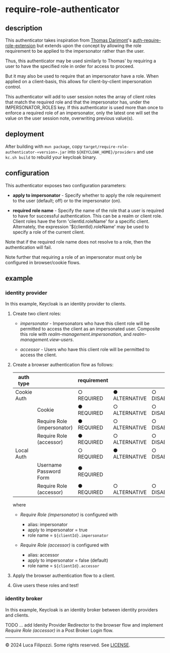 # require-role-authenticator

## description

This authenticator takes inspiration from [Thomas Darimont][thomasd]'s
[auth-require-role-extension][authext] but extends upon the concept by allowing
the role requirement to be applied to the impersonator rather than the user.

Thus, this authenticator may be used similarly to Thomas' by requiring a user
to have the specified role in order for access to proceed.

But it may also be used to require that an impersonator have a role. When
applied on a client-basis, this allows for client-by-client impersonation
control.

This authenticator will add to user session notes the array of client roles
that match the required role and that the impersonator has, under the
IMPERSONATOR_ROLES key. If this authenticator is used more than once to
enforce a required role of an impersonator, only the latest one will
set the value on the user session note, overwriting previous value(s).

## deployment

After building with `mvn package`, copy
`target/require-role-authenticator-«version».jar` into
`${KEYCLOAK_HOME}/providers` and use `kc.sh build` to rebuild your keycloak
binary.

## configuration

This authenticator exposes two configuration parameters:

* __apply to impersonator__ - Specify whether to apply the role requirement to
                              the user (default; off) or to the impersonator
                              (on).

* __required role name__ - Specify the name of the role that a user is required
                           to have for successful authentication.  This can be
                           a realm or client role. Client roles have the form
                           'clientId.roleName' for a specific client.
                           Alternately, the expression '${clientId}.roleName'
                           may be used to specify a role of the current client.

Note that if the required role name does not resolve to a role, then the
authentication will fail.

Note further that requiring a role of an impersonator must only be configured
in browser/cookie flows.

## example

### identity provider

In this example, Keycloak is an identity provider to clients.

1. Create two client roles:

    * _impersonator_ - Impersonators who have this client role will be
                       permitted to access the client as an impersonated user.
                       Composite this role with _realm-management.impersonation_,
                       and _realm-management.view-users_.

    * _accessor_ - Users who have this client role will be permitted to access the client.

2. Create a browser authentication flow as follows:

   | auth type   |                             | requirement   |               |               |               |
   | ------------| --------------------------- | ------------- | ------------- | ------------- | ------------- |
   | Cookie Auth |                             | ○ REQUIRED    | ● ALTERNATIVE | ○ DISABLED    | ○ CONDITIONAL |
   |             | Cookie                      | ● REQUIRED    | ○ ALTERNATIVE | ○ DISABLED    |               |
   |             | Require Role (impersonator) | ● REQUIRED    | ○ ALTERNATIVE | ○ DISABLED    |               |
   |             | Require Role (accessor)     | ● REQUIRED    | ○ ALTERNATIVE | ○ DISABLED    |               |
   | Local Auth  |                             | ○ REQUIRED    | ● ALTERNATIVE | ○ DISABLED    | ○ CONDITIONAL |
   |             | Username Password Form      | ● REQUIRED    |               |               |               |
   |             | Require Role (accessor)     | ● REQUIRED    | ○ ALTERNATIVE | ○ DISABLED    |               |

   where

   * _Require Role (impersonator)_ is configured with

     * alias: impersonator
     * apply to impersonator = true
     * role name = `${clientId}.impersonator`

   * _Require Role (accessor)_ is configured with

     * alias: accessor
     * apply to impersonator = false (default)
     * role name = `${clientId}.accessor`

3. Apply the browser authentication flow to a client.

4. Give users these roles and test!


### identity broker

In this example, Keycloak is an identity broker between identity providers and clients.

TODO ... add Idenity Provider Redirector to the browser flow and implement
_Require Role (accessor)_ in a Post Broker Login flow.


---
© 2024 Luca Filipozzi. Some rights reserved. See [LICENSE][license].

[license]: https://github.com/LucaFilipozzi/keycloak-extensions/blob/main/LICENSE.md
[thomasd]: https://github.com/thomasdarimont
[authext]: https://github.com/thomasdarimont/keycloak-extension-playground/tree/master/auth-require-role-extension
